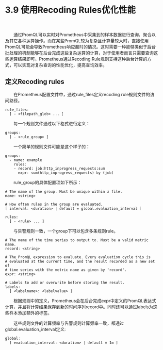 # 3.9 使用Recoding Rules优化性能

　　‍

　　通过PromQL可以实时对Prometheus中采集到的样本数据进行查询，聚合以及其它各种运算操作。而在某些PromQL较为复杂且计算量较大时，直接使用PromQL可能会导致Prometheus响应超时的情况。这时需要一种能够类似于后台批处理的机制能够在后台完成这些复杂运算的计算，对于使用者而言只需要查询这些运算结果即可。Prometheus通过Recoding Rule规则支持这种后台计算的方式，可以实现对复杂查询的性能优化，提高查询效率。

## 定义Recoding rules

　　在Prometheus配置文件中，通过rule_files定义recoding rule规则文件的访问路径。

```
rule_files:
  [ - <filepath_glob> ... ]
```

　　每一个规则文件通过以下格式进行定义：

```
groups:
  [ - <rule_group> ]
```

　　一个简单的规则文件可能是这个样子的：

```
groups:
  - name: example
    rules:
    - record: job:http_inprogress_requests:sum
      expr: sum(http_inprogress_requests) by (job)
```

　　rule_group的具体配置项如下所示：

```
# The name of the group. Must be unique within a file.
name: <string>

# How often rules in the group are evaluated.
[ interval: <duration> | default = global.evaluation_interval ]

rules:
  [ - <rule> ... ]
```

　　与告警规则一致，一个group下可以包含多条规则rule。

```
# The name of the time series to output to. Must be a valid metric name.
record: <string>

# The PromQL expression to evaluate. Every evaluation cycle this is
# evaluated at the current time, and the result recorded as a new set of
# time series with the metric name as given by 'record'.
expr: <string>

# Labels to add or overwrite before storing the result.
labels:
  [ <labelname>: <labelvalue> ]
```

　　根据规则中的定义，Prometheus会在后台完成expr中定义的PromQL表达式计算，并且将计算结果保存到新的时间序列record中。同时还可以通过labels为这些样本添加额外的标签。

　　这些规则文件的计算频率与告警规则计算频率一致，都通过global.evaluation_interval定义:

```
global:
  [ evaluation_interval: <duration> | default = 1m ]
```

　　‍
